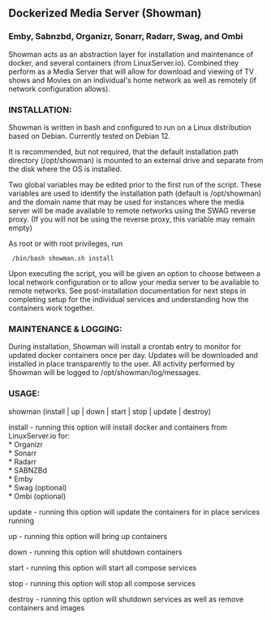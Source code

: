 <h2>Dockerized Media Server (Showman)</h2>

<h3>Emby, Sabnzbd, Organizr, Sonarr, Radarr, Swag, and Ombi</h3>

Showman acts as an abstraction layer for installation and maintenance of docker, 
and several containers (from LinuxServer.io). Combined they perform as a Media Server
that will allow for download and viewing of TV shows and Movies on an 
individual's home network as well as remotely (if network configuration allows).

<h3>INSTALLATION:</h3>

Showman is written in bash and configured to run on a Linux distribution based on Debian. 
Currently tested on Debian 12. 

It is recommended, but not required, that the default installation path directory (/opt/showman) 
is mounted to an external drive and separate from the disk where the OS is installed.

Two global variables may be edited prior to the first run of the script. These variables
are used to identify the installation path (default is /opt/showman) and the domain
name that may be used for instances where the media server will be made available
to remote networks using the SWAG reverse proxy. (If you will not be using the reverse
proxy, this variable may remain empty)

As root or with root privileges, run 

     /bin/bash showman.sh install
     
Upon executing the script, you will be given an option to choose between a local 
network configuration or to allow your media server to be available to remote networks. 
See post-installation documentation for next steps in completing setup for the individual
services and understanding how the containers work together.

<h3>MAINTENANCE & LOGGING:</h3>

During installation, Showman will install a crontab entry to monitor for updated docker containers once per
day. Updates will be downloaded and installed in place transparently to the user.
All activity performed by Showman will be logged to /opt/showman/log/messages.

<h3>USAGE:</h3>

showman (install | up | down | start | stop | update | destroy)

install - running this option will install docker and containers from LinuxServer.io for:<br>
      * Organizr<br>
      * Sonarr<br>
      * Radarr<br>
      * SABNZBd<br>
      * Emby<br>
      * Swag (optional)<br>
      * Ombi (optional)<p>

update - running this option will update the containers for in place services running

up - running this option will bring up containers 

down - running this option will shutdown containers

start - running this option will start all compose services 

stop - running this option will stop all compose services

destroy - running this option will shutdown services as well as remove containers and images
